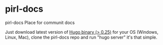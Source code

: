 # pirl-docs
pirl-docs
Place for communit docs

Just download latest version of [Hugo binary (> 0.25)](https://gohugo.io/getting-started/installing/) for your OS (Windows, Linux, Mac), clone the pirl-docs repo and run "hugo server" it's that simple.
